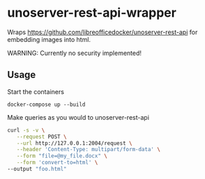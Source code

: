 # unoserver-rest-api-wrapper

Wraps https://github.com/libreofficedocker/unoserver-rest-api for embedding images into html.

WARNING: Currently no security implemented!

## Usage

Start the containers
```
docker-compose up --build
```

Make queries as you would to unoserver-rest-api
```bash
curl -s -v \
   --request POST \
   --url http://127.0.0.1:2004/request \
   --header 'Content-Type: multipart/form-data' \
   --form "file=@my_file.docx" \
   --form 'convert-to=html' \
--output "foo.html"
```
